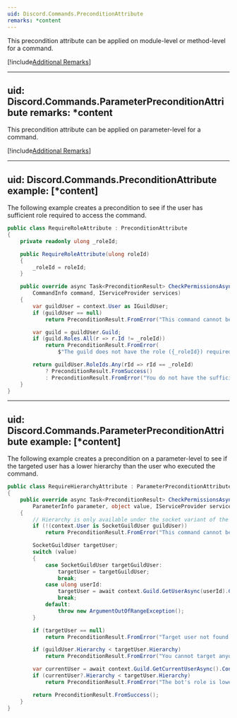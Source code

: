 ```yaml
---
uid: Discord.Commands.PreconditionAttribute
remarks: *content
---
```


This precondition attribute can be applied on module-level or
method-level for a command.

[!include[Additional Remarks](PreconditionAttribute.Remarks.Inclusion.md)]

---
uid: Discord.Commands.ParameterPreconditionAttribute
remarks: *content
---

This precondition attribute can be applied on parameter-level for a
command.

[!include[Additional Remarks](PreconditionAttribute.Remarks.Inclusion.md)]

---
uid: Discord.Commands.PreconditionAttribute
example: [*content]
---

The following example creates a precondition to see if the user has
sufficient role required to access the command.

```cs
public class RequireRoleAttribute : PreconditionAttribute
{
    private readonly ulong _roleId;

    public RequireRoleAttribute(ulong roleId)
    {
        _roleId = roleId;
    }

    public override async Task<PreconditionResult> CheckPermissionsAsync(ICommandContext context,
        CommandInfo command, IServiceProvider services)
    {
        var guildUser = context.User as IGuildUser;
        if (guildUser == null)
            return PreconditionResult.FromError("This command cannot be executed outside of a guild.");

        var guild = guildUser.Guild;
        if (guild.Roles.All(r => r.Id != _roleId))
            return PreconditionResult.FromError(
                $"The guild does not have the role ({_roleId}) required to access this command.");

        return guildUser.RoleIds.Any(rId => rId == _roleId)
            ? PreconditionResult.FromSuccess()
            : PreconditionResult.FromError("You do not have the sufficient role required to access this command.");
    }
}
```

---
uid: Discord.Commands.ParameterPreconditionAttribute
example: [*content]
---

The following example creates a precondition on a parameter-level to
see if the targeted user has a lower hierarchy than the user who
executed the command.

```cs
public class RequireHierarchyAttribute : ParameterPreconditionAttribute
{
    public override async Task<PreconditionResult> CheckPermissionsAsync(ICommandContext context,
        ParameterInfo parameter, object value, IServiceProvider services)
    {
        // Hierarchy is only available under the socket variant of the user.
        if (!(context.User is SocketGuildUser guildUser))
            return PreconditionResult.FromError("This command cannot be used outside of a guild.");

        SocketGuildUser targetUser;
        switch (value)
        {
            case SocketGuildUser targetGuildUser:
                targetUser = targetGuildUser;
                break;
            case ulong userId:
                targetUser = await context.Guild.GetUserAsync(userId).ConfigureAwait(false) as SocketGuildUser;
                break;
            default:
                throw new ArgumentOutOfRangeException();
        }

        if (targetUser == null)
            return PreconditionResult.FromError("Target user not found.");

        if (guildUser.Hierarchy < targetUser.Hierarchy)
            return PreconditionResult.FromError("You cannot target anyone else whose roles are higher than yours.");

        var currentUser = await context.Guild.GetCurrentUserAsync().ConfigureAwait(false) as SocketGuildUser;
        if (currentUser?.Hierarchy < targetUser.Hierarchy)
            return PreconditionResult.FromError("The bot's role is lower than the targeted user.");

        return PreconditionResult.FromSuccess();
    }
}
```